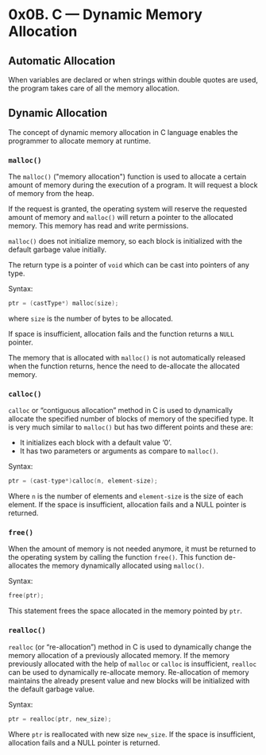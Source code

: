 # 0x0B. C — Dynamic Memory Allocation

## Automatic Allocation

When variables are declared or when strings within double quotes are used,
the program takes care of all the memory allocation.

## Dynamic Allocation

The concept of dynamic memory allocation in C language enables the programmer to allocate memory at runtime.

### `malloc()`

The `malloc()` ("memory allocation") function is used to allocate a certain amount of memory
during the execution of a program. It will request a block of memory from the heap.

If the request is granted, the operating system will reserve the requested amount of memory
and `malloc()` will return a pointer to the allocated memory. This memory has read and write permissions.

`malloc()` does not initialize memory, so each block is initialized with the default garbage value initially.

The return type is a pointer of `void` which can be cast into pointers of any type.

Syntax:

```C
ptr = (castType*) malloc(size);
```

where `size` is the number of bytes to be allocated.

If space is insufficient, allocation fails and the function returns a `NULL` pointer.

The memory that is allocated with `malloc()` is not automatically released when the function returns,
hence the need to de-allocate the allocated memory.

### `calloc()`

`calloc` or “contiguous allocation” method in C is used to dynamically allocate the
specified number of blocks of memory of the specified type.
It is very much similar to `malloc()` but has two different points and these are:

- It initializes each block with a default value ‘0’.
- It has two parameters or arguments as compare to `malloc()`.

Syntax:

```C
ptr = (cast-type*)calloc(n, element-size);
```

Where `n` is the number of elements and `element-size` is the size of each element.
If the space is insufficient, allocation fails and a NULL pointer is returned.

### `free()`

When the amount of memory is not needed anymore, it must be returned to the operating system by calling the
function `free()`. This function de-allocates the memory dynamically allocated using `malloc()`.

Syntax:

```C
free(ptr);
```

This statement frees the space allocated in the memory pointed by `ptr`.

### `realloc()`

`realloc` (or “re-allocation”) method in C is used to dynamically change
the memory allocation of a previously allocated memory.
If the memory previously allocated with the help of `malloc` or `calloc` is insufficient,
`realloc` can be used to dynamically re-allocate memory.
Re-allocation of memory maintains the already present value and new blocks
will be initialized with the default garbage value.

Syntax:

```C
ptr = realloc(ptr, new_size);
```

Where `ptr` is reallocated with new size `new_size`.
If the space is insufficient, allocation fails and a NULL pointer is returned.
